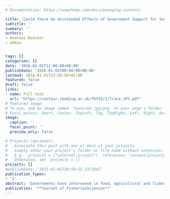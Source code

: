 ```yaml
---
# Documentation: https://wowchemy.com/docs/managing-content/

title: 'Could there be Unintended Effects of Government Support for Seafood Traceability Implementation on Business Planning? Results of a Survey among Italian Fishery Businesses'
subtitle: ''
summary: ''
authors:
- Andreas Boecker
- admin


tags: []
categories: []
date: '2016-01-01T12:00:00+00:00'
publishdate: '2016-01-01T00:00:00+00:00'
lastmod: 2016-01-01T22:50:56+02:00
featured: false
draft: false
links: 
- name: Full text
  url: "https://centaur.reading.ac.uk/76535/1/Trace_JFS.pdf"
# Featured image
# To use, add an image named `featured.jpg/png` to your page's folder.
# Focal points: Smart, Center, TopLeft, Top, TopRight, Left, Right, BottomLeft, Bottom, BottomRight.
image:
  caption: ''
  focal_point: ''
  preview_only: false

# Projects (optional).
#   Associate this post with one or more of your projects.
#   Simply enter your project's folder or file name without extension.
#   E.g. `projects = ["internal-project"]` references `content/project/deep-learning/index.md`.
#   Otherwise, set `projects = []`.
projects: []
#publishDate: '2023-01-01T20:50:55.237264Z'
publication_types: 
- '2'
abstract: 'Governments have intervened in food, agricultural and fisheries markets through various support programs to promote adoption of traceability practices and systems in order to raise food safety levels and increase industry competitiveness. The aim of this paper is to investigate intended and unintended effects of participation in such supporting programs. Intended effects comprise of the impacts on traceability capacity levels, costs and benefits of program participants vs. comparable non-participants. Unintended effects concern the firms planning accuracy which we propose to measure through deviations of actual from expected outcomes. We conduct our empirical analysis based on a sample of 55 Italian fishery businesses which we divide in firms who received support, a comparable control group and the remaining sample. Although we find that recipients of government support have higher average levels of traceability capacity and overall benefits than the control group, differences are not statistically significant. In regards to the unintended effects of government support, we find that recipients of government support reported larger deviations of actual from expected benefits than the control group did. While these differences were not significant at the aggregate level, significant differences are found at the level of specific benefit categories. For example, support recipients had overestimated sales and price related benefits but severely underestimated efficiency gains in operations. The results suggest that the motivation for participating in a government support program may not align with the firms strategic goals. This misalignment may reduce planning accuracy.'
publication: '**Journal of FisheriesSciences**'
---
```


